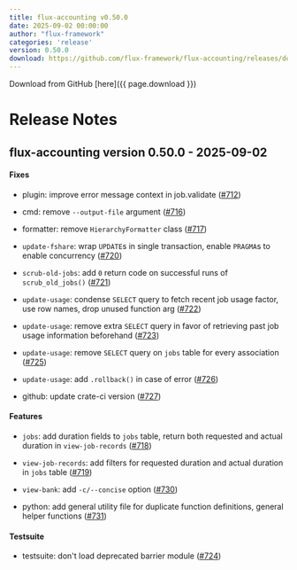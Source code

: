 ```yaml
---
title: flux-accounting v0.50.0
date: 2025-09-02 00:00:00
author: "flux-framework"
categories: 'release'
version: 0.50.0
download: https://github.com/flux-framework/flux-accounting/releases/download/v0.50.0/flux-accounting-0.50.0.tar.gz
---
```


Download from GitHub [here]({{ page.download }})

# Release Notes

flux-accounting version 0.50.0 - 2025-09-02
-------------------------------------------

#### Fixes

* plugin: improve error message context in job.validate ([#712](https://github.com/flux-framework/flux-accounting/issues/712))

* cmd: remove `--output-file` argument ([#716](https://github.com/flux-framework/flux-accounting/issues/716))

* formatter: remove `HierarchyFormatter` class ([#717](https://github.com/flux-framework/flux-accounting/issues/717))

* `update-fshare`: wrap `UPDATE`s in single transaction, enable `PRAGMA`s to
enable concurrency ([#720](https://github.com/flux-framework/flux-accounting/issues/720))

* `scrub-old-jobs`: add `0` return code on successful runs of
`scrub_old_jobs()` ([#721](https://github.com/flux-framework/flux-accounting/issues/721))

* `update-usage`: condense `SELECT` query to fetch recent job usage factor, use
row names, drop unused function arg ([#722](https://github.com/flux-framework/flux-accounting/issues/722))

* `update-usage`: remove extra `SELECT` query in favor of retrieving past job
usage information beforehand ([#723](https://github.com/flux-framework/flux-accounting/issues/723))

* `update-usage`: remove `SELECT` query on `jobs` table for every association
([#725](https://github.com/flux-framework/flux-accounting/issues/725))

* `update-usage`: add `.rollback()` in case of error ([#726](https://github.com/flux-framework/flux-accounting/issues/726))

* github: update crate-ci version ([#727](https://github.com/flux-framework/flux-accounting/issues/727))

#### Features

* `jobs`: add duration fields to `jobs` table, return both requested and actual
duration in `view-job-records` ([#718](https://github.com/flux-framework/flux-accounting/issues/718))

* `view-job-records`: add filters for requested duration and actual duration in
`jobs` table ([#719](https://github.com/flux-framework/flux-accounting/issues/719))

* `view-bank`: add `-c/--concise` option ([#730](https://github.com/flux-framework/flux-accounting/issues/730))

* python: add general utility file for duplicate function definitions, general
helper functions ([#731](https://github.com/flux-framework/flux-accounting/issues/731))

#### Testsuite

* testsuite: don't load deprecated barrier module ([#724](https://github.com/flux-framework/flux-accounting/issues/724))
